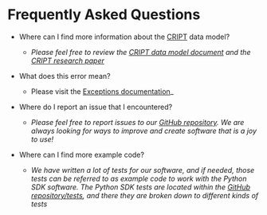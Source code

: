 # Frequently Asked Questions

* Where can I find more information about the [CRIPT](https://criptapp.org) data model?
    * _Please feel free to review the
    [CRIPT data model document](https://pubs.acs.org/doi/suppl/10.1021/acscentsci.3c00011/suppl_file/oc3c00011_si_001.pdf)
    and the [CRIPT research paper](https://pubs.acs.org/doi/10.1021/acscentsci.3c00011)_

* What does this error mean?
    * Please visit the [Exceptions documentation](../exceptions)_

* Where do I report an issue that I encountered?
    * _Please feel free to report issues to our [GitHub repository](https://github.com/C-Accel-CRIPT/Python-SDK)._
      _We are always looking for ways to improve and create software that is a joy to use!_

* Where can I find more example code?
    * _We have written a lot of tests for our software, and if needed, those tests can be referred to as example code to work with the Python SDK software. The Python SDK tests are located within the [GitHub repository/tests](https://github.com/C-Accel-CRIPT/Python-SDK/tree/main/tests), and there they are broken down to different kinds of tests_